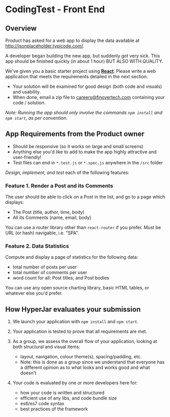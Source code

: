 # CodingTest - Front End

## Overview

Product has asked for a web app to display the data available at http://jsonplaceholder.typicode.com/.

A developer began building the new app, but suddenly got very sick. This app should be finished quickly (in about 1 hour) BUT ALSO WITH QUALITY.

We've given you a basic starter project using __[React](https://facebook.github.io/react/)__. Please write a web application that meets the requirements detailed in the next section.

- Your solution will be examined for good design (both code and visuals) and usability.
- When done, email a zip file to [careers@finovertech.com](mailto:careers@finovertech.com) containing your code / solution.

_Note: Running the app should only involve the commands `npm install` and `npm start`, as per convention_.

## App Requirements from the Product owner

- Should be responsive (so it works on large and small screens)
- Anything else you'd like to add to make the app highly attractive and user-friendly!
- Test files can end in `*.test.js` or `*.spec.js` anywhere in the `/src` folder

*Design, implement, and test* each of the following features:

### Feature 1. Render a Post and its Comments

The user should be able to click on a Post in the list, and go to a page which displays:

- The Post (title, author, time, body)
- All its Comments (name, email, body)

You can use a router library other than `react-router` if you prefer. Must be URL (or hash) navigable, i.e. "SPA".

### Feature 2. Data Statistics

Compute and display a page of statistics for the following data:

- total number of posts per user
- total number of comments per user
- word count for all: Post titles; and Post bodies

You can use any open source charting library, basic HTML tables, or whatever else you'd prefer.

## How HyperJar evaluates your submission

1. We launch your application with `npm install` and `npm start`.

2. Your application is tested to prove that all requirements are met.

3. As a group, we assess the overall flow of your application, looking at both structural and visual items:

    - layout, navigation, colour theme(s), spacing/padding, etc.
    - Note: this is done as a group since we understand that everyone has a different opinion as to what looks and works good and what doesn't

4. Your code is evaluated by one or more developers here for:

    - how your code is written and structured
    - efficient use of any libs, and code bundle size
    - es6/es7 code syntax
    - best practices of the framework
